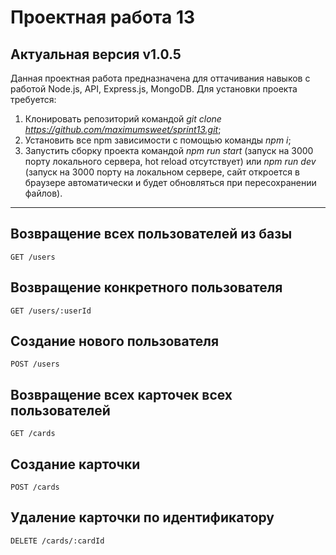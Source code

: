 # Проектная работа 13 
## Актуальная версия v1.0.5
Данная проектная работа предназначена для оттачивания навыков с работой Node.js, API, Express.js, MongoDB.
Для установки проекта требуется:

1. Клонировать репозиторий командой *git clone https://github.com/maximumsweet/sprint13.git*;
2. Установить все npm зависимости с помощью команды *npm i*;
3. Запустить сборку проекта командой *npm run start* (запуск на 3000 порту локального сервера, hot reload отсутствует) или *npm run dev* (запуск на 3000 порту на локальном сервере, сайт откроется в браузере автоматически и будет обновляться при пересохранении файлов).
----

**Возвращение всех пользователей из базы**
----
  `GET /users`


**Возвращение конкретного пользователя**
----
  `GET /users/:userId`


**Создание нового пользователя**
----
  `POST /users`


**Возвращение всех карточек всех пользователей**
----
  `GET /cards`


**Создание карточки**
----
  `POST /cards`


**Удаление карточки по идентификатору**
----
  `DELETE /cards/:cardId`
